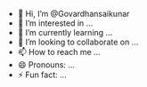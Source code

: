 - 👋 Hi, I’m @Govardhansaikunar
- 👀 I’m interested in ...
- 🌱 I’m currently learning ...
- 💞️ I’m looking to collaborate on ...
- 📫 How to reach me ...
- 😄 Pronouns: ...
- ⚡ Fun fact: ...

<!---
Govardhansaikunar/Govardhansaikunar is a ✨ special ✨ repository because its `README.md` (this file) appears on your GitHub profile.
You can click the Preview link to take a look at your changes.
--->
